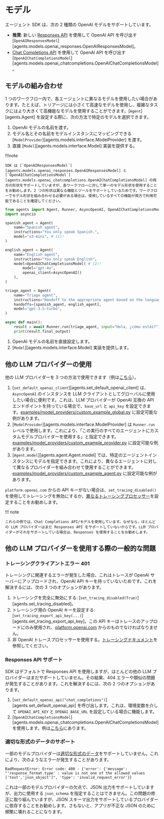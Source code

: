 # モデル

エージェント SDK は、次の 2 種類の OpenAI モデルをサポートしています。

-   **推奨**: 新しい [Responses API](https://platform.openai.com/docs/api-reference/responses) を使用して OpenAI API を呼び出す [`OpenAIResponsesModel`][agents.models.openai_responses.OpenAIResponsesModel]。
-   [Chat Completions API](https://platform.openai.com/docs/api-reference/chat) を使用して OpenAI API を呼び出す [`OpenAIChatCompletionsModel`][agents.models.openai_chatcompletions.OpenAIChatCompletionsModel]。

## モデルの組み合わせ

1 つのワークフロー内で、各エージェントに異なるモデルを使用したい場合があります。たとえば、トリアージには小さくて高速なモデルを使用し、複雑なタスクにはより大きくて高機能なモデルを使用することができます。[`Agent`][agents.Agent] を設定する際に、次の方法で特定のモデルを選択できます。

1. OpenAI モデルの名前を渡す。
2. モデル名とその名前をモデルインスタンスにマッピングできる [`ModelProvider`][agents.models.interface.ModelProvider] を渡す。
3. 直接 [`Model`][agents.models.interface.Model] 実装を提供する。

!!!note

    SDK は [`OpenAIResponsesModel`][agents.models.openai_responses.OpenAIResponsesModel] と [`OpenAIChatCompletionsModel`][agents.models.openai_chatcompletions.OpenAIChatCompletionsModel] の両方の形状をサポートしていますが、各ワークフローに対して単一のモデル形状を使用することをお勧めします。2 つの形状は異なる機能とツールをサポートしているためです。ワークフローでモデル形状を組み合わせる必要がある場合は、使用しているすべての機能が両方で利用可能であることを確認してください。

```python
from agents import Agent, Runner, AsyncOpenAI, OpenAIChatCompletionsModel
import asyncio

spanish_agent = Agent(
    name="Spanish agent",
    instructions="You only speak Spanish.",
    model="o3-mini", # (1)!
)

english_agent = Agent(
    name="English agent",
    instructions="You only speak English",
    model=OpenAIChatCompletionsModel( # (2)!
        model="gpt-4o",
        openai_client=AsyncOpenAI()
    ),
)

triage_agent = Agent(
    name="Triage agent",
    instructions="Handoff to the appropriate agent based on the language of the request.",
    handoffs=[spanish_agent, english_agent],
    model="gpt-3.5-turbo",
)

async def main():
    result = await Runner.run(triage_agent, input="Hola, ¿cómo estás?")
    print(result.final_output)
```

1. OpenAI モデルの名前を直接設定します。
2. [`Model`][agents.models.interface.Model] 実装を提供します。

## 他の LLM プロバイダーの使用

他の LLM プロバイダーを 3 つの方法で使用できます（例は[こちら](https://github.com/openai/openai-agents-python/tree/main/examples/model_providers/)）。

1. [`set_default_openai_client`][agents.set_default_openai_client] は、`AsyncOpenAI` のインスタンスを LLM クライアントとしてグローバルに使用したい場合に便利です。これは、LLM プロバイダーが OpenAI 互換の API エンドポイントを持っている場合で、`base_url` と `api_key` を設定できます。[examples/model_providers/custom_example_global.py](https://github.com/openai/openai-agents-python/tree/main/examples/model_providers/custom_example_global.py) に設定可能な例があります。
2. [`ModelProvider`][agents.models.interface.ModelProvider] は `Runner.run` レベルで使用します。これにより、「この実行のすべてのエージェントにカスタムモデルプロバイダーを使用する」と指定できます。[examples/model_providers/custom_example_provider.py](https://github.com/openai/openai-agents-python/tree/main/examples/model_providers/custom_example_provider.py) に設定可能な例があります。
3. [`Agent.model`][agents.agent.Agent.model] では、特定のエージェントインスタンスにモデルを指定できます。これにより、異なるエージェントに対して異なるプロバイダーを組み合わせて使用することができます。[examples/model_providers/custom_example_agent.py](https://github.com/openai/openai-agents-python/tree/main/examples/model_providers/custom_example_agent.py) に設定可能な例があります。

`platform.openai.com` からの API キーがない場合は、`set_tracing_disabled()` を使用してトレーシングを無効にするか、[異なるトレーシングプロセッサー](tracing.md)を設定することをお勧めします。

!!! note

    これらの例では、Chat Completions API/モデルを使用しています。なぜなら、ほとんどの LLM プロバイダーはまだ Responses API をサポートしていないからです。LLM プロバイダーがそれをサポートしている場合は、Responses を使用することをお勧めします。

## 他の LLM プロバイダーを使用する際の一般的な問題

### トレーシングクライアントエラー 401

トレーシングに関連するエラーが発生した場合、これはトレースが OpenAI サーバーにアップロードされ、OpenAI API キーを持っていないためです。これを解決するには、次の 3 つのオプションがあります。

1. トレーシングを完全に無効にする: [`set_tracing_disabled(True)`][agents.set_tracing_disabled]。
2. トレーシング用の OpenAI キーを設定する: [`set_tracing_export_api_key(...)`][agents.set_tracing_export_api_key]。この API キーはトレースのアップロードにのみ使用され、[platform.openai.com](https://platform.openai.com/) からのものでなければなりません。
3. 非 OpenAI トレースプロセッサーを使用する。[トレーシングドキュメント](tracing.md#custom-tracing-processors)を参照してください。

### Responses API サポート

SDK はデフォルトで Responses API を使用しますが、ほとんどの他の LLM プロバイダーはまだサポートしていません。その結果、404 エラーや類似の問題が発生することがあります。これを解決するには、次の 2 つのオプションがあります。

1. [`set_default_openai_api("chat_completions")`][agents.set_default_openai_api] を呼び出します。これは、環境変数を介して `OPENAI_API_KEY` と `OPENAI_BASE_URL` を設定している場合に機能します。
2. [`OpenAIChatCompletionsModel`][agents.models.openai_chatcompletions.OpenAIChatCompletionsModel] を使用します。例は[こちら](https://github.com/openai/openai-agents-python/tree/main/examples/model_providers/)にあります。

### 適切な形式のデータのサポート

一部のモデルプロバイダーは[適切な形式のデータ](https://platform.openai.com/docs/guides/structured-outputs)をサポートしていません。これにより、次のようなエラーが発生することがあります。

```
BadRequestError: Error code: 400 - {'error': {'message': "'response_format.type' : value is not one of the allowed values ['text','json_object']", 'type': 'invalid_request_error'}}
```

これは一部のモデルプロバイダーの欠点で、JSON 出力をサポートしていますが、出力に使用する `json_schema` を指定することはできません。この問題の修正に取り組んでいますが、JSON スキーマ出力をサポートしているプロバイダーに依存することをお勧めします。さもないと、アプリが不正な JSON のために頻繁に壊れることになります。